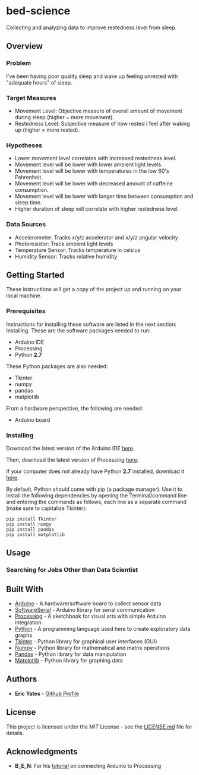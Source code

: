 # bed-science

Collecting and analyzing data to improve restedness level from sleep.

## Overview

### Problem

I've been having poor quality sleep and wake up feeling unrested with "adequate hours" of sleep.

### Target Measures

* Movement Level: Objective measure of overall amount of movement during sleep (higher = more movement).
* Restedness Level: Subjective measure of how rested I feel after waking up (higher = more rested).

### Hypotheses

* Lower movement level correlates with increased restedness level.
* Movement level will be lower with lower ambient light levels.
* Movement level will be lower with temperatures in the low 60's Fahrenheit.
* Movement level will be lower with decreased amount of caffeine consumption.
* Movement level will be lower with longer time between consumption and sleep time.
* Higher duration of sleep will correlate with higher restedness level.

### Data Sources

* Accelerometer: Tracks x/y/z accelerator and x/y/z angular velocity
* Photoresistor: Track ambient light levels
* Temperature Sensor: Tracks temperature in celsius
* Humidity Sensor: Tracks relative humidity


## Getting Started

These instructions will get a copy of the project up and running on your local machine.

### Prerequisites

Instructions for installing these software are listed in the next section: Installing. These are the software packages needed to run:

* Arduino IDE
* Processing
* Python **2.7**

These Python packages are also needed:

* Tkinter
* numpy
* pandas
* matplotlib

From a hardware perspective, the following are needed:

* Arduino board

### Installing

Download the latest version of the Arduino IDE [here](https://www.arduino.cc/en/Main/Software). 

Then, download the latest version of Processing [here](https://processing.org/download/).

If your computer does not already have Python **2.7** installed, download it [here](https://www.python.org/downloads/).

By default, Python should come with pip (a package manager). Use it to install the following dependencies by opening the Terminal/command line and entering the commands as follows, each line as a separate command (make sure to capitalize Tkinter):

```
pip install Tkinter
pip install numpy
pip install pandas
pip install matplotlib
```


## Usage

### 

### Searching for Jobs Other than Data Scientist




## Built With

* [Arduino](https://www.arduino.cc/en/Guide/Introduction) - A hardware/software board to collect sensor data
* [SoftwareSerial](https://www.arduino.cc/en/Reference/softwareSerial) - Arduino library for serial communication
* [Processing](https://processing.org/overview/) - A sketchbook for visual arts with simple Arduino integration
* [Python](https://www.python.org/about/) - A programming language used here to create exploratory data graphs
* [Tkinter](https://docs.python.org/2/library/tkinter.html) - Python library for graphical user interfaces (GUI)
* [Numpy](http://www.numpy.org/) - Python library for mathematical and matrix operations 
* [Pandas](https://pandas.pydata.org/pandas-docs/stable/) - Python library for data manipulation
* [Matplotlib](https://matplotlib.org/) - Python library for graphing data


## Authors

* **Eric Yates** - [Github Profile](https://github.com/eric-yates)

## License

This project is licensed under the MIT License - see the [LICENSE.md](/LICENSE.md) file for details.

## Acknowledgments

* **B_E_N**: For his [tutorial](https://learn.sparkfun.com/tutorials/connecting-arduino-to-processing) on connecting Arduino to Processing  
